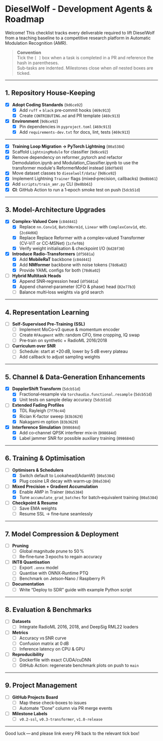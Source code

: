 # DieselWolf ‑ Development Agents & Roadmap

Welcome!  This checklist tracks every deliverable required to lift DieselWolf from a teaching baseline to a competitive research platform in Automatic Modulation Recognition (AMR).

> **Convention**  
> Tick the `[ ]` box when a task is completed in a PR and reference the hash in parentheses.  
> Sub‑tasks are indented.  Milestones close when *all* nested boxes are ticked.

---

## 1. Repository House‑Keeping
- [x] **Adopt Coding Standards** (`9d6ce92`)
  - [x] Add `ruff` + `black` pre‑commit hooks (`469c913`)
  - [x] Create `CONTRIBUTING.md` and PR template (`469c913`)
- [x] **Environment** (`9d6ce92`)
  - [x] Pin dependencies in `pyproject.toml` (`469c913`)
  - [x] Add `requirements-dev.txt` for docs, lint, tests (`469c913`)

---
- [x] **Training Loop Migration → PyTorch Lightning** (`00a5384`)
- [x] Scaffold `LightningModule` for classifier (`9d6ce92`)
 - [x] Remove dependency on reformer_pytorch and refactor Demodulation.ipynb and Modulation_Classifier.ipynb to use the transformer module's ReformerModel instead (`d8dfb69`)
- [x] Move dataset classes to `dieselwolf/data/` (`9d6ce92`)
- [x] Implement Lightning `Trainer` flags (mixed‑precision, callbacks) (`0e8bb61`)
- [x] Add `scripts/train_amr.py` CLI (`0e8bb61`)
 - [x] **CI**: GitHub Action to run a 1‑epoch smoke test on push (`5dcb51d`)

---

## 3. Model‑Architecture Upgrades
- [x] **Complex‑Valued Core** (`c84d441`)
  - [x] Replace `nn.Conv1d`, `BatchNorm1d`, `Linear` with `ComplexConv1d`, etc. (`2cd4d66`)
  - [x] Replace Replace Reformer with a complex‑valued Transformer (CV‑ViT or CC‑MSNet) (`1cfef0b`)
  - [x] Verify weight initialisation & checkpoint I/O (`6d28f30`)
- [x] **Introduce Radio‑Transformers** (`df5681a`)
  - [x] Add **MobileRaT** backbone (`c84d441`)
  - [x] Add **NMformer** backbone with noise tokens (`78d6a02`)
  - [x] Provide YAML configs for both (`78d6a02`)
- [ ] **Hybrid Multitask Heads**
  - [x] Append SNR‑regression head (`df5681a`)
  - [x] Append channel‑parameter (CFO & phase) head (`02e77b3`)
  - [ ] Balance multi‑loss weights via grid search

---

## 4. Representation Learning
- [ ] **Self‑Supervised Pre‑Training (SSL)**
  - [ ] Implement MoCo‑v3 queue & momentum encoder
  - [ ] Create `RFAugment` with: random CFO, time cropping, IQ swap
  - [ ] Pre‑train on synthetic + RadioML 2016/2018
- [ ] **Curriculum over SNR**
  - [ ] Schedule: start at +20 dB, lower by 5 dB every plateau
  - [ ] Add callback to adjust sampling weights

---

## 5. Channel & Data‑Generation Enhancements
- [x] **DopplerShift Transform** (`5dcb51d`)
  - [x] Fractional‑resample via `torchaudio.functional.resample` (`5dcb51d`)
  - [x] Unit tests on sample delay accuracy (`5dcb51d`)
- [ ] **Extended Fading Profiles**
  - [x] TDL Rayleigh (`7f76c44`)
  - [x] Rician K‑factor sweep (`83b3629`)
  - [x] Nakagami‑m option (`83b3629`)
- [x] **Interference Simulation** (`098684d`)
  - [x] Add co‑channel QPSK interferer mix‑in (`098684d`)
  - [x] Label jammer SNR for possible auxiliary training (`098684d`)

---

## 6. Training & Optimisation
- [ ] **Optimisers & Schedulers**
  - [x] Switch default to Lookahead(AdamW) (`00a5384`)
  - [x] Plug cosine LR decay with warm‑up (`00a5384`)
- [ ] **Mixed Precision + Gradient Accumulation**
  - [x] Enable AMP in Trainer (`00a5384`)
  - [x] Tune `accumulate_grad_batches` for batch‑equivalent training (`00a5384`)
- [ ] **Checkpoint & Resume**
  - [ ] Save EMA weights
  - [ ] Resume SSL → fine‑tune seamlessly

---

## 7. Model Compression & Deployment
- [ ] **Pruning**
  - [ ] Global magnitude prune to 50 %
  - [ ] Re‑fine‑tune 3 epochs to regain accuracy
- [ ] **INT8 Quantisation**
  - [ ] Export `.onnx` model
  - [ ] Quantise with ONNX‑Runtime PTQ
  - [ ] Benchmark on Jetson‑Nano / Raspberry Pi
- [ ] **Documentation**
  - [ ] Write “Deploy to SDR” guide with example Python script

---

## 8. Evaluation & Benchmarks
- [ ] **Datasets**
  - [ ] Integrate RadioML 2016, 2018, and DeepSig RML22 loaders
- [ ] **Metrics**
  - [ ] Accuracy vs SNR curve
  - [ ] Confusion matrix at 0 dB
  - [ ] Inference latency on CPU & GPU
- [ ] **Reproducibility**
  - [ ] Dockerfile with exact CUDA/cuDNN
  - [ ] GitHub Action: regenerate benchmark plots on push to `main`

---

## 9. Project Management
- [ ] **GitHub Projects Board**
  - [ ] Map these check‑boxes to issues
  - [ ] Automate “Done” column via PR merge events
- [ ] **Milestone Labels**
  - [ ] `v0.2-ssl`, `v0.3-transformer`, `v1.0-release`

---

Good luck — and please link every PR back to the relevant tick box!